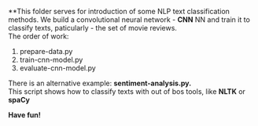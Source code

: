 **This folder serves for introduction of some NLP text classification methods. 
We build a convolutional neural network - **CNN** NN and train it to classify texts, paticularly - the set of movie reviews.  
The order of work:  
1) prepare-data.py   
2) train-cnn-model.py  
3) evaluate-cnn-model.py  

There is an alternative example: **sentiment-analysis.py.**  
This script shows how to classify texts with out of bos tools, like **NLTK** or **spaCy**  

**Have fun!**